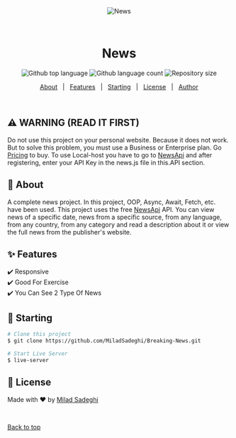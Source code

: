 <div align="center" id="top"> 
  <img src="https://s4.uupload.ir/files/screencapture-127-0-0-1-5500-2021-08-04-13_42_45_dj4.png" alt="News" />

  &#xa0;

</div>

<h1 align="center">News</h1>

<p align="center">
  <img alt="Github top language" src="https://img.shields.io/github/languages/top/MiladSadeghi/Breaking-News?color=56BEB8">

  <img alt="Github language count" src="https://img.shields.io/github/languages/count/MiladSadeghi/Breaking-News?color=56BEB8">

  <img alt="Repository size" src="https://img.shields.io/github/repo-size/MiladSadeghi/Breaking-News?color=56BEB8">

</p>

<!-- Status -->

<!-- <h4 align="center"> 
	🚀  Breaking-News 🚀
</h4> 

<hr> -->

<p align="center">
  <a href="#dart-about">About</a> &#xa0; | &#xa0; 
  <a href="#sparkles-features">Features</a> &#xa0; | &#xa0;
  <a href="#checkered_flag-starting">Starting</a> &#xa0; | &#xa0;
  <a href="#memo-license">License</a> &#xa0; | &#xa0;
  <a href="https://github.com/MiladSadeghi" target="_blank">Author</a>
</p>

<br>

## :warning: WARNING (READ IT FIRST) ##

  Do not use this project on your personal website. Because it does not work. But to solve this problem, you must use a Business or Enterprise plan. Go <a href="https://newsapi.org/pricing">Pricing</a> to buy. To use Local-host you have to go to <a href="https://newsapi.org">NewsApi</a> and after registering, enter your API Key in the news.js file in this.API section. 

## :dart: About ##

  A complete news project. In this project, OOP, Async, Await, Fetch, etc. have been used. This project uses the free <a href="https://newsapi.org">NewsApi</a> API. You can view news of a specific date, news from a specific source, from any language, from any country, from any category and read a description about it or view the full news from the publisher's website.

## :sparkles: Features ##

:heavy_check_mark: Responsive\
:heavy_check_mark: Good For Exercise\
:heavy_check_mark: You Can See 2 Type Of News

## :checkered_flag: Starting ##

```bash
# Clone this project
$ git clone https://github.com/MiladSadeghi/Breaking-News.git

# Start Live Server
$ live-server

```

## :memo: License ##
Made with :heart: by <a href="https://github.com/MiladSadeghi" target="_blank">Milad Sadeghi</a>

&#xa0;

<a href="#top">Back to top</a>
